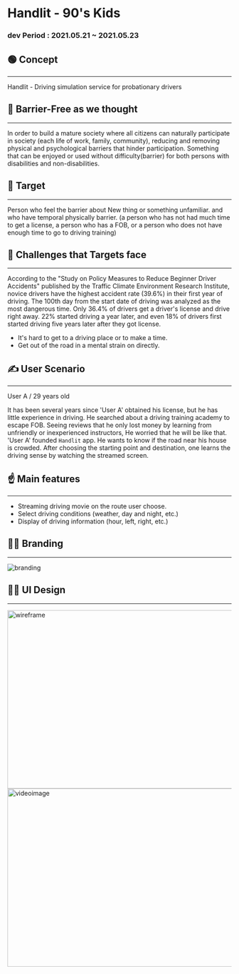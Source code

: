 # Handlit - 90's Kids

### dev Period : 2021.05.21 ~ 2021.05.23 



## 🟢 Concept

---

Handlit - Driving simulation service for probationary drivers

## 💭 Barrier-Free as we thought

---

In order to build a mature society where all citizens can naturally participate in society (each life of work, family, community), reducing and removing physical and psychological barriers that hinder participation. 
Something that can be enjoyed or used without difficulty(barrier) for both persons with disabilities and non-disabilities.

## 🌱 Target

---

Person who feel the barrier about New thing or something unfamiliar.
and who have temporal physically barrier.
(a person who has not had much time to get a license, a person who has a FOB, or a person who does not have enough time to go to driving training)

## 🤔 Challenges that Targets face

---

According to the "Study on Policy Measures to Reduce Beginner Driver Accidents" published by the Traffic Climate Environment Research Institute, novice drivers have the highest accident rate (39.6%) in their first year of driving. The 100th day from the start date of driving was analyzed as the most dangerous time.
Only 36.4% of drivers get a driver's license and drive right away. 22% started driving a year later, and even 18% of drivers first started driving five years later after they got license.

- It's hard to get to a driving place or to make a time.
- Get out of the road in a mental strain on directly.

## ✍️ User Scenario

---

User A / 29 years old 

It has been several years since 'User A' obtained his license, but he has little experience in driving. He searched about a driving training academy to escape FOB. Seeing reviews that he only lost money by learning from unfriendly or inexperienced instructors, He worried that he will be like that. 'User A' founded `Handlit` app. He wants to know if the road near his house is crowded. After choosing the starting point and destination, one learns the driving sense by watching the streamed screen.

## ☝️ Main features

---

- Streaming driving movie on the route user choose.
- Select driving conditions (weather, day and night, etc.)
- Display of driving information (hour, left, right, etc.)

## 👩‍🎨 Branding

---

![branding](https://user-images.githubusercontent.com/25509153/119248636-690bc180-bbcd-11eb-8442-ae1448a9e33a.png)


## 🧙‍♀️ UI Design

---

<img width="800" alt="wireframe" src="https://user-images.githubusercontent.com/25509153/119248475-5c3a9e00-bbcc-11eb-865d-e807af041959.png" height="400" >

<img width="800" alt="videoimage" src="https://user-images.githubusercontent.com/25509153/119248501-7ffde400-bbcc-11eb-89e9-da512aa03ad3.png" height="400" >


